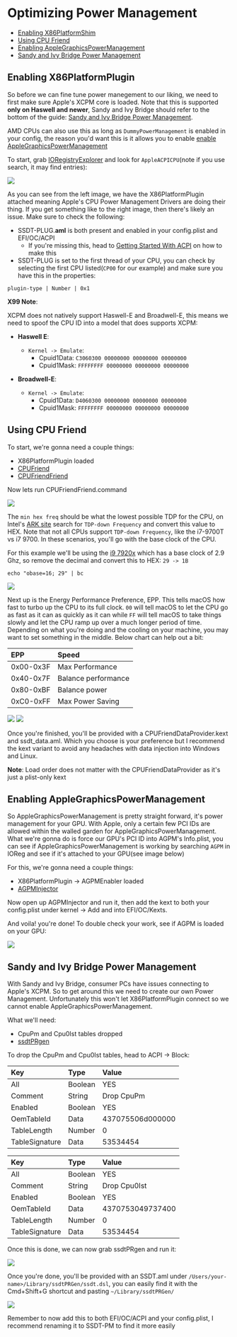 # Optimizing Power Management 

* [Enabling X86PlatformShim](/post-install/pm.md#enabling-x86platformplugin)
* [Using CPU Friend](/post-install/pm.md#using-cpu-friend)
* [Enabling AppleGraphicsPowerManagement](/post-install/pm.md#enabling-applegraphicspowermanagement)
* [Sandy and Ivy Bridge Power Management](/post-install/pm.md#sandy-and-ivy-bridge-power-management)


## Enabling X86PlatformPlugin

So before we can fine tune power manegement to our liking, we need to first make sure Apple's XCPM core is loaded. Note that this is supported **only on Haswell and newer**, Sandy and Ivy Bridge should refer to the bottom of the guide: [Sandy and Ivy Bridge Power Management](/post-install/pm.md#sandy-and-ivy-bridge-power-management). 

AMD CPUs can also use this as long as `DummyPowerManagement` is enabled in your config, the reason you'd want this is it allows you to enable [enable AppleGraphicsPowerManagement](/post-install/pm.md#enabling-applegraphicspowermanagement)


To start, grab [IORegistryExplorer](https://github.com/toleda/audio_ALCInjection/blob/master/IORegistryExplorer_v2.1.zip) and look for `AppleACPICPU`(note if you use search, it may find entries):

![](/images/post-install/pm-md/X86PlatformShim.png)

As you can see from the left image, we have the X86PlatformPlugin attached meaning Apple's CPU Power Management Drivers are doing their thing. If you get something like to the right image, then there's likely an issue. Make sure to check the following:

* SSDT-PLUG.**aml** is both present and enabled in your config.plist and EFI/OC/ACPI
   * If you're missing this, head to [Getting Started With ACPI](https://acpi.dortania.ml) on how to make this
* SSDT-PLUG is set to the first thread of your CPU, you can check by selecting the first CPU listed(`CP00` for our example) and make sure you have this in the properties:

```text
plugin-type | Number | 0x1
```

**X99 Note**:

XCPM does not natively support Haswell-E and Broadwell-E, this means we need to spoof the CPU ID into a model that does supports XCPM:

* **Haswell E**:

   * `Kernel -> Emulate`:
      * Cpuid1Data﻿: `C3060300 00000000 00000000 00000000﻿﻿`
      * Cpuid1Mask: `FFFFFFFF 00000000 00000000 00000000`


* **Broadwell-E**:

   * `Kernel -> Emulate`:
      * Cpuid1Data﻿: `D4060300﻿ 00000000 00000000 00000000﻿﻿`
      * Cpuid1Mask: `FFFFFFFF 00000000 00000000 00000000`

## Using CPU Friend

To start, we're gonna need a couple things:

* X86PlatformPlugin loaded
* [CPUFriend](https://github.com/acidanthera/CPUFriend/releases)
* [CPUFriendFriend](https://github.com/corpnewt/CPUFriendFriend)

Now lets run CPUFriendFriend.command

![](/images/post-install/pm-md/lpm.png)

The `min hex freq` should be what the lowest possible TDP for the CPU, on Intel's [ARK site](https://ark.intel.com/) search for `TDP-down Frequency` and convert this value to HEX. Note that not all CPUs support `TDP-down Frequency`, like the i7-9700T vs i7 9700. In these scenarios, you'll go with the base clock of the CPU.

For this example we'll be using the [i9 7920x](https://ark.intel.com/content/www/us/en/ark/products/126240/intel-core-i9-7920x-x-series-processor-16-5m-cache-up-to-4-30-ghz.html) which has a base clock of 2.9 Ghz, so remove the decimal and convert this to HEX: `29 -> 1B`

```text
echo "obase=16; 29" | bc
```

![](/images/post-install/pm-md/epp.png)

Next up is the Energy Performance Preference, EPP. This tells macOS how fast to turbo up the CPU to its full clock. `00` will tell macOS to let the CPU go as fast as it can as quickly as it can while `FF` will tell macOS to take things slowly and let the CPU ramp up over a much longer period of time. Depending on what you're doing and the cooling on your machine, you may want to set something in the middle. Below chart can help out a bit:

| EPP | Speed |
| :--- | :--- |
| 0x00-0x3F| Max Performance |
| 0x40-0x7F | Balance performance |
| 0x80-0xBF | Balance power |
| 0xC0-0xFF | Max Power Saving|

![](/images/post-install/pm-md/done.png)
![](/images/post-install/pm-md/files.png)

Once you're finished, you'll be provided with a CPUFriendDataProvider.kext and ssdt_data.aml. Which you choose is your preference but I recommend the kext variant to avoid any headaches with data injection into Windows and Linux. 

**Note**: Load order does not matter with the CPUFriendDataProvider as it's just a plist-only kext

## Enabling AppleGraphicsPowerManagement

So AppleGraphicsPowerManagement is pretty straight forward, it's power management for your GPU. With Apple, only a certain few PCI IDs are allowed within the walled garden for AppleGraphicsPowerManagement. What we're gonna do is force our GPU's PCI ID into AGPM's Info.plist, you can see if AppleGraphicsPowerManagement is working by searching `AGPM` in IOReg and see if it's attached to your GPU(see image below)

For this, we're gonna need a couple things:

* X86PlatformPlugin -> AGPMEnabler loaded
* [AGPMInjector](https://github.com/Pavo-IM/AGPMInjector/releases)

Now open up AGPMInjector and run it, then add the kext to both your config.plist under kernel -> Add and into EFI/OC/Kexts.

And voila! you're done! To double check your work, see if AGPM is loaded on your GPU:

![](/images/post-install/pm-md/agpm.png)


## Sandy and Ivy Bridge Power Management

With Sandy and Ivy Bridge, consumer PCs have issues connecting to Apple's XCPM. So to get around this we need to create our own Power Management. Unfortunately this won't let X86PlatformPlugin connect so we cannot enable AppleGraphicsPowerManagement.

What we'll need:
* CpuPm and Cpu0Ist tables dropped
* [ssdtPRgen](https://github.com/Piker-Alpha/ssdtPRGen.sh)

To drop the CpuPm and Cpu0Ist tables, head to ACPI -> Block:

| Key | Type | Value |
| :--- | :--- | :--- |
| All | Boolean | YES |
| Comment | String | Drop CpuPm |
| Enabled | Boolean | YES |
| OemTableId | Data | 437075506d000000 |
| TableLength | Number | 0 |
| TableSignature | Data | 53534454 |

| Key | Type | Value |
| :--- | :--- | :--- |
| All | Boolean | YES |
| Comment | String | Drop Cpu0Ist |
| Enabled | Boolean | YES |
| OemTableId | Data | 4370753049737400 |
| TableLength | Number | 0 |
| TableSignature | Data | 53534454 |

Once this is done, we can now grab ssdtPRgen and run it:

![](/images/post-install/pm-md/prgen-run.png)

Once you're done, you'll be provided with an SSDT.aml under `/Users/your-name>/Library/ssdtPRGen/ssdt.dsl`, you can easily find it with the Cmd+Shift+G shortcut and pasting `~/Library/ssdtPRGen/`

![](/images/post-install/pm-md/prgen-done.png)

Remember to now add this to both EFI/OC/ACPI and your config.plist, I recommend renaming it to SSDT-PM to find it more easily


